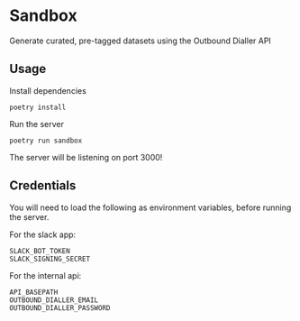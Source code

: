 # Sandbox

Generate curated, pre-tagged datasets using the Outbound Dialler API

## Usage

Install dependencies
```commandline
poetry install
```

Run the server
```commandline
poetry run sandbox
```

The server will be listening on port 3000!

## Credentials

You will need to load the following as environment variables, before running the server.

For the slack app:
```commandline
SLACK_BOT_TOKEN
SLACK_SIGNING_SECRET
```

For the internal api:
```commandline
API_BASEPATH
OUTBOUND_DIALLER_EMAIL
OUTBOUND_DIALLER_PASSWORD
```